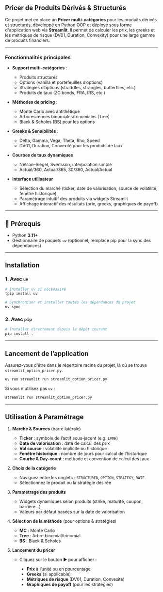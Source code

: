 ## Pricer de Produits Dérivés & Structurés

Ce projet met en place un **Pricer multi-catégories** pour les produits dérivés et structurés, développé en Python OOP et déployé sous forme d'application web via **Streamlit**. Il permet de calculer les prix, les greeks et les métriques de risque (DV01, Duration, Convexity) pour une large gamme de produits financiers.

---

### Fonctionnalités principales

* **Support multi-catégories** :

  * Produits structurés
  * Options (vanilla et portefeuilles d’options)
  * Stratégies d’options (straddles, strangles, butterflies, etc.)
  * Produits de taux (ZC bonds, FRA, IRS, etc.)

* **Méthodes de pricing** :

  * Monte Carlo avec antithétique
  * Arborescences binomiales/trinomiales (Tree)
  * Black & Scholes (BS) pour les options

* **Greeks & Sensibilités** :

  * Delta, Gamma, Vega, Theta, Rho, Speed
  * DV01, Duration, Convexité pour les produits de taux

* **Courbes de taux dynamiques**

  * Nelson–Siegel, Svensson, interpolation simple
  * Actual/360, Actual/365, 30/360, Actual/Actual

* **Interface utilisateur**

  * Sélection du marché (ticker, date de valorisation, source de volatilité, fenêtre historique)
  * Paramétrage intuitif des produits via widgets Streamlit
  * Affichage interactif des résultats (prix, greeks, graphiques de payoff)

---

## 🔧 Prérequis

* Python **3.11+**
* Gestionnaire de paquets `uv` (optionnel, remplace pip pour la sync des dépendances)

---

## Installation

### 1. Avec `uv`

```bash
# Installer uv si nécessaire
tpip install uv

# Synchroniser et installer toutes les dépendances du projet
uv sync
```

### 2. Avec `pip`

```bash
# Installer directement depuis le dépôt courant
pip install .
```

---

##  Lancement de l’application

Assurez-vous d'être dans le répertoire racine du projet, là où se trouve `streamlit_option_pricer.py`.

```bash
uv run streamlit run streamlit_option_pricer.py
```

Si vous n'utilisez pas `uv` :

```bash
streamlit run streamlit_option_pricer.py
```

---

## Utilisation & Paramétrage

1. **Marché & Sources** (barre latérale)

   * **Ticker** : symbole de l’actif sous-jacent (e.g. `LVMH`)
   * **Date de valorisation** : date de calcul des prix
   * **Vol source** : volatilité implicite ou historique
   * **Fenêtre historique** : nombre de jours pour calcul de l’historique
   * **Courbe & Day-count** : méthode et convention de calcul des taux

2. **Choix de la catégorie**

   * Naviguez entre les onglets : `STRUCTURED`, `OPTION`, `STRATEGY`, `RATE`
   * Sélectionnez le produit ou la stratégie désirée

3. **Paramétrage des produits**

   * Widgets dynamiques selon produits (strike, maturité, coupon, barrière…)
   * Valeurs par défaut basées sur la date de valorisation

4. **Sélection de la méthode** (pour options & stratégies)

   * **MC** : Monte Carlo
   * **Tree** : Arbre binomial/trinomial
   * **BS** : Black & Scholes

5. **Lancement du pricer**

   * Cliquez sur le bouton ▶️ pour afficher :

     * **Prix** à l’unité ou en pourcentage
     * **Greeks** (si applicable)
     * **Métriques de risque** (DV01, Duration, Convexité)
     * **Graphiques de payoff** (pour les stratégies)



